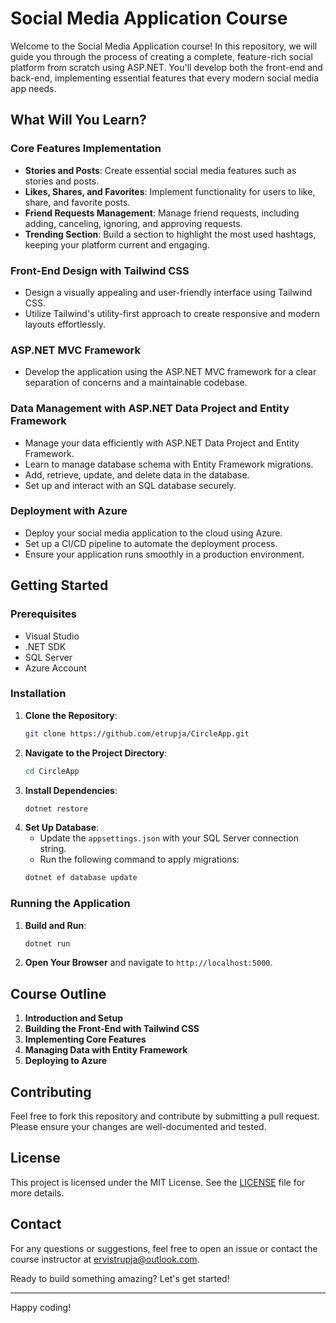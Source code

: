 # Social Media Application Course

Welcome to the Social Media Application course! In this repository, we will guide you through the process of creating a complete, feature-rich social platform from scratch using ASP.NET. You'll develop both the front-end and back-end, implementing essential features that every modern social media app needs.

## What Will You Learn?

### Core Features Implementation
- **Stories and Posts**: Create essential social media features such as stories and posts.
- **Likes, Shares, and Favorites**: Implement functionality for users to like, share, and favorite posts.
- **Friend Requests Management**: Manage friend requests, including adding, canceling, ignoring, and approving requests.
- **Trending Section**: Build a section to highlight the most used hashtags, keeping your platform current and engaging.

### Front-End Design with Tailwind CSS
- Design a visually appealing and user-friendly interface using Tailwind CSS.
- Utilize Tailwind's utility-first approach to create responsive and modern layouts effortlessly.

### ASP.NET MVC Framework
- Develop the application using the ASP.NET MVC framework for a clear separation of concerns and a maintainable codebase.

### Data Management with ASP.NET Data Project and Entity Framework
- Manage your data efficiently with ASP.NET Data Project and Entity Framework.
- Learn to manage database schema with Entity Framework migrations.
- Add, retrieve, update, and delete data in the database.
- Set up and interact with an SQL database securely.

### Deployment with Azure
- Deploy your social media application to the cloud using Azure.
- Set up a CI/CD pipeline to automate the deployment process.
- Ensure your application runs smoothly in a production environment.

## Getting Started

### Prerequisites
- Visual Studio
- .NET SDK
- SQL Server
- Azure Account

### Installation
1. **Clone the Repository**:
    ```bash
    git clone https://github.com/etrupja/CircleApp.git
    ```
2. **Navigate to the Project Directory**:
    ```bash
    cd CircleApp
    ```
3. **Install Dependencies**:
    ```bash
    dotnet restore
    ```
4. **Set Up Database**:
    - Update the `appsettings.json` with your SQL Server connection string.
    - Run the following command to apply migrations:
    ```bash
    dotnet ef database update
    ```

### Running the Application
1. **Build and Run**:
    ```bash
    dotnet run
    ```
2. **Open Your Browser** and navigate to `http://localhost:5000`.

## Course Outline
1. **Introduction and Setup**
2. **Building the Front-End with Tailwind CSS**
3. **Implementing Core Features**
4. **Managing Data with Entity Framework**
5. **Deploying to Azure**

## Contributing
Feel free to fork this repository and contribute by submitting a pull request. Please ensure your changes are well-documented and tested.

## License
This project is licensed under the MIT License. See the [LICENSE](LICENSE) file for more details.

## Contact
For any questions or suggestions, feel free to open an issue or contact the course instructor at [ervistrupja@outlook.com](mailto:ervistrupja@outlook.com).

Ready to build something amazing? Let's get started!

---

Happy coding!
